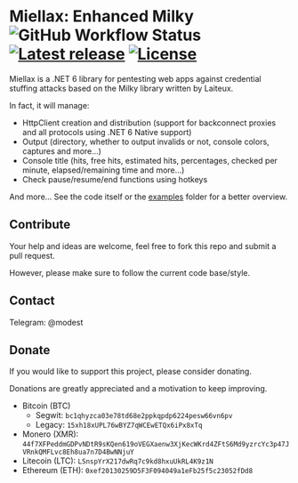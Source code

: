 # Miellax: Enhanced Milky ![GitHub Workflow Status](https://img.shields.io/github/workflow/status/Velka-DEV/Miellax/.NET)[![Latest release](https://img.shields.io/github/v/release/Laiteux/Miellax?color=blue&style=flat-square)](https://github.com/Laiteux/Miellax/releases) [![License](https://img.shields.io/github/license/Laiteux/Miellax?color=blue&style=flat-square)](https://github.com/Laiteux/Miellax/blob/v3/LICENSE)

Miellax is a .NET 6 library for pentesting web apps against credential stuffing attacks based on the Milky library written by Laiteux.

In fact, it will manage:
- HttpClient creation and distribution (support for backconnect proxies and all protocols using .NET 6 Native support)
- Output (directory, whether to output invalids or not, console colors, captures and more...)
- Console title (hits, free hits, estimated hits, percentages, checked per minute, elapsed/remaining time and more...)
- Check pause/resume/end functions using hotkeys

And more... See the code itself or the [examples](https://github.com/Laiteux/Miellax/blob/v3/examples) folder for a better overview.

## Contribute

Your help and ideas are welcome, feel free to fork this repo and submit a pull request.

However, please make sure to follow the current code base/style.

## Contact

Telegram: @modest

## Donate

If you would like to support this project, please consider donating.

Donations are greatly appreciated and a motivation to keep improving.

- Bitcoin (BTC) 
    - Segwit: `bc1qhyzca03e78td68e2ppkqpdp6224pesw66vn6pv`
    - Legacy: `15xh18xUPL76wBYZ7qWCEwETQx6iPx8xTq`
- Monero (XMR): `44f7XFPeddmGDPvNDtR9sKQen619oVEGXaenw3XjKecWKrd4ZFtS6Md9yzrcYc3p47JVRnkQMFLvc8Eh8ua7n7D4BwNNjuY` 
- Litecoin (LTC): `LSnspYrX217dwRq7c9kd8hxuUkRL4K9z1N`
- Ethereum (ETH): `0xef20130259D5F3F094049a1eFb25f5c23052fDd8`
